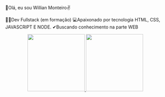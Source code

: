 📣Olá, eu sou Willian Monteiro✌

🧑‍🎓Dev Fullstack (em formação)
💻Apaixonado por tecnologia HTML, CSS, JAVASCRIPT E NODE. 
✔Buscando conhecimento na parte WEB

<div align="center">
  <a href="https://github.com/thewillian">
  <img height="180em" src="https://github-readme-stats.vercel.app/api?username=thewillian&show_icons=true&theme=tokyonight&include_all_commits=true&count_private=true"/>
  <img height="180em" src="https://github-readme-stats.vercel.app/api/top-langs/?username=thewillian&layout=compact&langs_count=7&theme=tokyonight"/>
</div>
